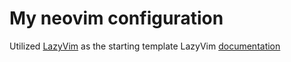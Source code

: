 # My neovim configuration 

Utilized [LazyVim](https://github.com/LazyVim/LazyVim) as the starting template
LazyVim [documentation](https://lazyvim.github.io/installation)
